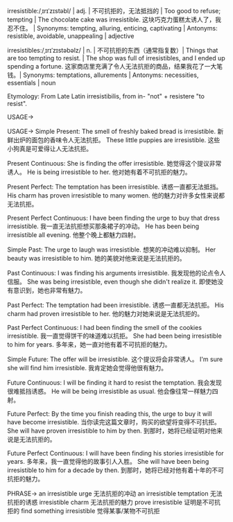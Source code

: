 irresistible:/ˌɪrɪˈzɪstəbl/ | adj. | 不可抗拒的，无法抵挡的 | Too good to refuse; tempting | The chocolate cake was irresistible.  这块巧克力蛋糕太诱人了，我忍不住。 | Synonyms: tempting, alluring, enticing, captivating | Antonyms: resistible, avoidable, unappealing | adjective

irresistibles:/ˌɪrɪˈzɪstəbəlz/ | n. |  不可抗拒的东西（通常指复数）| Things that are too tempting to resist. | The shop was full of irresistibles, and I ended up spending a fortune. 这家商店里充满了令人无法抗拒的商品，结果我花了一大笔钱。| Synonyms: temptations, allurements | Antonyms: necessities, essentials | noun


Etymology:
From Late Latin irresistibilis, from in- "not" + resistere "to resist".


USAGE->

USAGE->
Simple Present:
The smell of freshly baked bread is irresistible.  新鲜出炉的面包的香味令人无法抗拒。
These little puppies are irresistible. 这些小狗真是可爱得让人无法抗拒。

Present Continuous:
She is finding the offer irresistible. 她觉得这个提议非常诱人。
He is being irresistible to her. 他对她有着不可抗拒的魅力。

Present Perfect:
The temptation has been irresistible. 诱惑一直都无法抵挡。
His charm has proven irresistible to many women. 他的魅力对许多女性来说都无法抗拒。

Present Perfect Continuous:
I have been finding the urge to buy that dress irresistible. 我一直无法抗拒想买那条裙子的冲动。
He has been being irresistible all evening. 他整个晚上都魅力四射。

Simple Past:
The urge to laugh was irresistible.  想笑的冲动难以抑制。
Her beauty was irresistible to him.  她的美貌对他来说是无法抗拒的。

Past Continuous:
I was finding his arguments irresistible. 我发现他的论点令人信服。
She was being irresistible, even though she didn't realize it. 即使她没有意识到，她也非常有魅力。

Past Perfect:
The temptation had been irresistible. 诱惑一直都无法抗拒。
His charm had proven irresistible to her. 他的魅力对她来说是无法抗拒的。


Past Perfect Continuous:
I had been finding the smell of the cookies irresistible. 我一直觉得饼干的味道难以抗拒。
She had been being irresistible to him for years. 多年来，她一直对他有着不可抗拒的魅力。

Simple Future:
The offer will be irresistible. 这个提议将会非常诱人。
I'm sure she will find him irresistible. 我肯定她会觉得他很有魅力。

Future Continuous:
I will be finding it hard to resist the temptation. 我会发现很难抵挡诱惑。
He will be being irresistible as usual. 他会像往常一样魅力四射。

Future Perfect:
By the time you finish reading this, the urge to buy it will have become irresistible. 当你读完这篇文章时，购买的欲望将变得不可抗拒。
She will have proven irresistible to him by then. 到那时，她将已经证明对他来说是无法抗拒的。


Future Perfect Continuous:
I will have been finding his stories irresistible for years. 多年来，我一直觉得他的故事引人入胜。
She will have been being irresistible to him for a decade by then. 到那时，她将已经对他有着十年的不可抗拒的魅力。


PHRASE->
an irresistible urge  无法抗拒的冲动
an irresistible temptation  无法抗拒的诱惑
irresistible charm  无法抗拒的魅力
prove irresistible  证明是不可抗拒的
find something irresistible 觉得某事/某物不可抗拒
